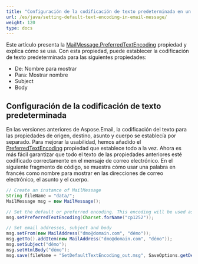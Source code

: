 ```yaml
---
title: "Configuración de la codificación de texto predeterminada en un mensaje de correo electrónico"
url: /es/java/setting-default-text-encoding-in-email-message/
weight: 120
type: docs
---
```



Este artículo presenta la [MailMessage.PreferredTextEncoding](https://apireference.aspose.com/email/java/com.aspose.email/MailMessage#setPreferredTextEncoding\(java.nio.charset.Charset\)) propiedad y explica cómo se usa. Con esta propiedad, puede establecer la codificación de texto predeterminada para las siguientes propiedades:

- De: Nombre para mostrar
- Para: Mostrar nombre
- Subject
- Body
## **Configuración de la codificación de texto predeterminada**
En las versiones anteriores de Aspose.Email, la codificación del texto para las propiedades de origen, destino, asunto y cuerpo se establecía por separado. Para mejorar la usabilidad, hemos añadido el [PreferredTextEncoding](https://apireference.aspose.com/email/java/com.aspose.email/MailMessage#setPreferredTextEncoding\(java.nio.charset.Charset\)) propiedad que establece todo a la vez. Ahora es más fácil garantizar que todo el texto de las propiedades anteriores esté codificado correctamente en el mensaje de correo electrónico. En el siguiente fragmento de código, se muestra cómo usar una palabra en francés como nombre para mostrar en las direcciones de correo electrónico, el asunto y el cuerpo.



~~~Java
// Create an instance of MailMessage
String fileName = "data/";
MailMessage msg = new MailMessage();

// Set the default or preferred encoding. This encoding will be used as the default for the from/to email addresses, subject and body of message.
msg.setPreferredTextEncoding(Charset.forName("cp1252"));

// Set email addresses, subject and body
msg.setFrom(new MailAddress("dmo@domain.com", "démo"));
msg.getTo().addItem(new MailAddress("dmo@domain.com", "démo"));
msg.setSubject("démo");
msg.setHtmlBody("démo");
msg.save(fileName + "SetDefaultTextEncoding_out.msg", SaveOptions.getDefaultMsg());
~~~